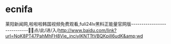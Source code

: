 # ecnifa
莱阳新闻网,啦啦啦韩国视频免费观看,fuli24lv黑料正能量官网版----------------------------🤜🤜点/此/进/入/http://www.baidu.com/link?url=NoK8PT47PahMhFH8Vie_jnciyIKNTTtVBQKpill6udK&amp;wd
